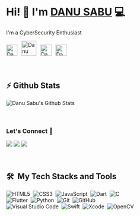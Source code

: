# Hi! 👋 I'm [DANU SABU](https://linktr.ee/danusabu) 💻
I'm a CyberSecurity Enthusiast

<a href="https://www.instagram.com/imdanusabu"><img src="https://cdn.worldvectorlogo.com/logos/instagram-5.svg" title="Instagram" alt= "Danu Sabu Instagram profile" width="30"/></a>
&ensp;<a href="https://www.youtube.com/channel/UC6zSvCi9lnpq0LrspoeioJw"><img src="https://cdn.worldvectorlogo.com/logos/youtube-icon.svg" title="YouTube" alt="Danu Sabu YouTube profile" width="40"/></a>
&ensp;<a href="https://www.linkedin.com/in/danu-sabu-a6420a146/"><img src="https://cdn.worldvectorlogo.com/logos/linkedin-icon-2.svg" title="Linkedin" alt="Danu Sabu Linkedin account" width="30"/></a>
&ensp;<a href="https://github.com/iamdanusabu"><img src="https://cdn.worldvectorlogo.com/logos/github-icon-1.svg" title="GitHub" alt="Danu Sabu GitHub profile" width="30"/></a>
<br>
<br>
<br>
## ⚡ Github Stats

![Danu Sabu's Github Stats](https://github-readme-stats.vercel.app/api?username=iamdanusabu&theme=dark)
<br>
<br>
<br>

### Let's Connect 🔗

[![](https://img.shields.io/badge/linkedin-%230077B5.svg?&style=for-the-badge&logo=linkedin&logoColor=white0e76a8)](https://www.linkedin.com/in/danu-sabu-a6420a146/)
[![](https://img.shields.io/badge/twitter-%230077B5.svg?&style=for-the-badge&logo=twitter&logoColor=white&color=00acee)](https://twitter.com/iamdanusabu) 
[![](https://img.shields.io/badge/instagram-%230077B5.svg?&style=for-the-badge&logo=instagram&logoColor=white&color=8a3ab9)](https://www.instagram.com/imdanusabu/)
<br>
<br>
<br>

 ## 🛠️ &nbsp;My Tech Stacks and Tools

  ![HTML5](https://img.shields.io/badge/html5-%23E34F26.svg?style=for-the-badge&logo=html5&logoColor=white)&nbsp;
  ![CSS3](https://img.shields.io/badge/css3-%231572B6.svg?style=for-the-badge&logo=css3&logoColor=white)&nbsp;
  ![JavaScript](https://img.shields.io/badge/javascript-%23323330.svg?style=for-the-badge&logo=javascript&logoColor=%23F7DF1E)&nbsp;
  ![Dart](https://img.shields.io/badge/dart-%230175C2.svg?style=for-the-badge&logo=dart&logoColor=white)&nbsp; 
    ![C](https://img.shields.io/badge/c-%2300599C.svg?style=for-the-badge&logo=c&logoColor=white)&nbsp;
<br>
  ![Flutter](https://img.shields.io/badge/Flutter-%2302569B.svg?style=for-the-badge&logo=Flutter&logoColor=white)&nbsp;
  ![Python](https://img.shields.io/badge/python-3670A0?style=for-the-badge&logo=python&logoColor=ffdd54)&nbsp;
  ![Git](https://img.shields.io/badge/git-%23F05033.svg?style=for-the-badge&logo=git&logoColor=white)&nbsp;
  ![GitHub](https://img.shields.io/badge/github-%23121011.svg?style=for-the-badge&logo=github&logoColor=white)&nbsp;<br> 
  ![Visual Studio Code](https://img.shields.io/badge/Visual%20Studio%20Code-0078d7.svg?style=for-the-badge&logo=visual-studio-code&logoColor=white)&nbsp;
  ![Swift](https://img.shields.io/badge/swift-F54A2A?style=for-the-badge&logo=swift&logoColor=white)&nbsp;
  ![Xcode](https://img.shields.io/badge/Xcode-007ACC?style=for-the-badge&logo=Xcode&logoColor=white)&nbsp;
  ![OpenCV](https://img.shields.io/badge/opencv-%23white.svg?style=for-the-badge&logo=opencv&logoColor=white)

</div>


<!---
danusab/danusab is a ✨ special ✨ repository because its `README.md` (this file) appears on your GitHub profile.
You can click the Preview link to take a look at your changes.
--->
